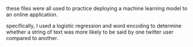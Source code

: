 these files were all used to practice deploying a machine learning model to an online application.

specifically, I used a logistic regression and word encoding to determine whether a string of text
was more likely to be said by one twitter user compared to another.
